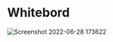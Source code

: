  # Whitebord
![Screenshot 2022-06-28 173622](https://user-images.githubusercontent.com/97829483/176206882-7af27e4b-3e82-40e1-97be-41d74d6834b6.png)
